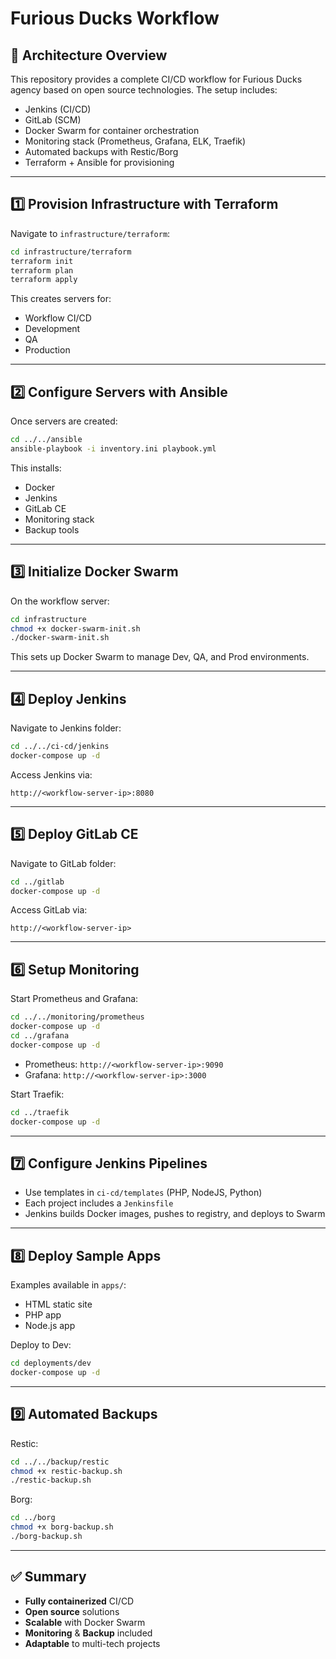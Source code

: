 
# Furious Ducks Workflow

## 🚀 Architecture Overview
This repository provides a complete CI/CD workflow for Furious Ducks agency based on open source technologies.
The setup includes:
- Jenkins (CI/CD)
- GitLab (SCM)
- Docker Swarm for container orchestration
- Monitoring stack (Prometheus, Grafana, ELK, Traefik)
- Automated backups with Restic/Borg
- Terraform + Ansible for provisioning

---

## 1️⃣ Provision Infrastructure with Terraform
Navigate to `infrastructure/terraform`:
```bash
cd infrastructure/terraform
terraform init
terraform plan
terraform apply
```
This creates servers for:
- Workflow CI/CD
- Development
- QA
- Production

---

## 2️⃣ Configure Servers with Ansible
Once servers are created:
```bash
cd ../../ansible
ansible-playbook -i inventory.ini playbook.yml
```
This installs:
- Docker
- Jenkins
- GitLab CE
- Monitoring stack
- Backup tools

---

## 3️⃣ Initialize Docker Swarm
On the workflow server:
```bash
cd infrastructure
chmod +x docker-swarm-init.sh
./docker-swarm-init.sh
```
This sets up Docker Swarm to manage Dev, QA, and Prod environments.

---

## 4️⃣ Deploy Jenkins
Navigate to Jenkins folder:
```bash
cd ../../ci-cd/jenkins
docker-compose up -d
```
Access Jenkins via:
```
http://<workflow-server-ip>:8080
```

---

## 5️⃣ Deploy GitLab CE
Navigate to GitLab folder:
```bash
cd ../gitlab
docker-compose up -d
```
Access GitLab via:
```
http://<workflow-server-ip>
```

---

## 6️⃣ Setup Monitoring
Start Prometheus and Grafana:
```bash
cd ../../monitoring/prometheus
docker-compose up -d
cd ../grafana
docker-compose up -d
```
- Prometheus: `http://<workflow-server-ip>:9090`
- Grafana: `http://<workflow-server-ip>:3000`

Start Traefik:
```bash
cd ../traefik
docker-compose up -d
```

---

## 7️⃣ Configure Jenkins Pipelines
- Use templates in `ci-cd/templates` (PHP, NodeJS, Python)
- Each project includes a `Jenkinsfile`
- Jenkins builds Docker images, pushes to registry, and deploys to Swarm

---

## 8️⃣ Deploy Sample Apps
Examples available in `apps/`:
- HTML static site
- PHP app
- Node.js app

Deploy to Dev:
```bash
cd deployments/dev
docker-compose up -d
```

---

## 9️⃣ Automated Backups
Restic:
```bash
cd ../../backup/restic
chmod +x restic-backup.sh
./restic-backup.sh
```
Borg:
```bash
cd ../borg
chmod +x borg-backup.sh
./borg-backup.sh
```

---

## ✅ Summary
- **Fully containerized** CI/CD
- **Open source** solutions
- **Scalable** with Docker Swarm
- **Monitoring** & **Backup** included
- **Adaptable** to multi-tech projects


